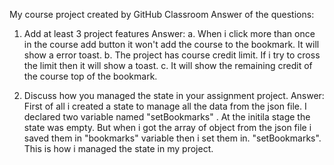 My course project created by GitHub Classroom Answer of the questions:
 1. Add at least 3 project features Answer: 
  a. When i click more than once in the course add button it won't add the course to the bookmark. It will show a error toast.
  b. The project has course credit limit. If i try to cross the limit then it will show a toast.
  c. It will show the remaining credit of the course top of the bookmark.


 2. Discuss how you managed the state in your assignment project.
 Answer:
  First of all i created a state to manage all the data from the json file. I declared two variable named "setBookmarks" . At the initila stage the state was empty. But when i got the array of object from the json file i saved them in "bookmarks" variable then i set them in. "setBookmarks". This is how i managed the state in my project.     









<!-- # React + Vite

This template provides a minimal setup to get React working in Vite with HMR and some ESLint rules.

Currently, two official plugins are available:

- [@vitejs/plugin-react](https://github.com/vitejs/vite-plugin-react/blob/main/packages/plugin-react/README.md) uses [Babel](https://babeljs.io/) for Fast Refresh
- [@vitejs/plugin-react-swc](https://github.com/vitejs/vite-plugin-react-swc) uses [SWC](https://swc.rs/) for Fast Refresh -->
